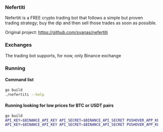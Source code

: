 ### Nefertiti ###

Nefertiti is a FREE crypto trading bot that follows a simple but proven trading strategy; buy the dip and then sell those trades as soon as possible.

Original project: https://github.com/svanas/nefertiti

### Exchanges ###

The trading bot supports, for now, only Binance exchange

### Running ###

#### Command list
```bash
go build
./nefertiti --help
```

#### Running looking for low prices for BTC or USDT pairs

```bash
go build
API_KEY=$BINANCE_API_KEY API_SECRET=$BINANCE_API_SECRET PUSHOVER_APP_KEY=$PUSHOVER_APP_KEY PUSHOVER_USER_KEY=$PUSHOVER_USER_KEY ./nefertiti.sh markets
API_KEY=$BINANCE_API_KEY API_SECRET=$BINANCE_API_SECRET PUSHOVER_APP_KEY=$PUSHOVER_APP_KEY PUSHOVER_USER_KEY=$PUSHOVER_USER_KEY ./nefertiti.sh sell
```
